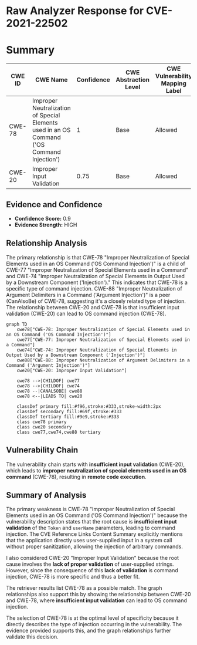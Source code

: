 # Raw Analyzer Response for CVE-2021-22502

# Summary
| CWE ID | CWE Name | Confidence | CWE Abstraction Level | CWE Vulnerability Mapping Label | CWE-Vulnerability Mapping Notes |
|---|---|---|---|---|---|
| CWE-78 | Improper Neutralization of Special Elements used in an OS Command ('OS Command Injection') | 1 | Base | Allowed | Primary CWE |
| CWE-20 | Improper Input Validation | 0.75 | Base | Allowed | Secondary Candidate |

## Evidence and Confidence

*   **Confidence Score:** 0.9
*   **Evidence Strength:** HIGH

## Relationship Analysis
The primary relationship is that CWE-78 "Improper Neutralization of Special Elements used in an OS Command ('OS Command Injection')" is a child of CWE-77 "Improper Neutralization of Special Elements used in a Command" and CWE-74 "Improper Neutralization of Special Elements in Output Used by a Downstream Component ('Injection')." This indicates that CWE-78 is a specific type of command injection. CWE-88 "Improper Neutralization of Argument Delimiters in a Command ('Argument Injection')" is a peer (CanAlsoBe) of CWE-78, suggesting it's a closely related type of injection. The relationship between CWE-20 and CWE-78 is that insufficient input validation (CWE-20) can lead to OS command injection (CWE-78).

```mermaid
graph TD
    cwe78["CWE-78: Improper Neutralization of Special Elements used in an OS Command ('OS Command Injection')"]
    cwe77["CWE-77: Improper Neutralization of Special Elements used in a Command"]
    cwe74["CWE-74: Improper Neutralization of Special Elements in Output Used by a Downstream Component ('Injection')"]
    cwe88["CWE-88: Improper Neutralization of Argument Delimiters in a Command ('Argument Injection')"]
    cwe20["CWE-20: Improper Input Validation"]

    cwe78 -->|CHILDOF| cwe77
    cwe78 -->|CHILDOF| cwe74
    cwe78 --|CANALSOBE| cwe88
    cwe78 <--|LEADS TO| cwe20

    classDef primary fill:#f96,stroke:#333,stroke-width:2px
    classDef secondary fill:#69f,stroke:#333
    classDef tertiary fill:#9e9,stroke:#333
    class cwe78 primary
    class cwe20 secondary
    class cwe77,cwe74,cwe88 tertiary
```

## Vulnerability Chain
The vulnerability chain starts with **insufficient input validation** (CWE-20), which leads to **improper neutralization of special elements used in an OS command** (CWE-78), resulting in **remote code execution**.

## Summary of Analysis
The primary weakness is CWE-78 "Improper Neutralization of Special Elements used in an OS Command ('OS Command Injection')" because the vulnerability description states that the root cause is **insufficient input validation** of the `Token` and `userName` parameters, leading to command injection. The CVE Reference Links Content Summary explicitly mentions that the application directly uses user-supplied input in a system call without proper sanitization, allowing the injection of arbitrary commands.

I also considered CWE-20 "Improper Input Validation" because the root cause involves the **lack of proper validation** of user-supplied strings. However, since the consequence of this **lack of validation** is command injection, CWE-78 is more specific and thus a better fit.

The retriever results list CWE-78 as a possible match. The graph relationships also support this by showing the relationship between CWE-20 and CWE-78, where **insufficient input validation** can lead to OS command injection.

The selection of CWE-78 is at the optimal level of specificity because it directly describes the type of injection occurring in the vulnerability. The evidence provided supports this, and the graph relationships further validate this decision.